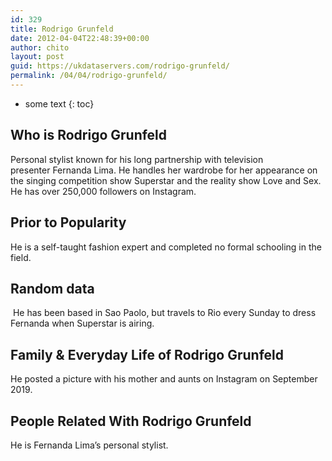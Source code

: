 ```yaml
---
id: 329
title: Rodrigo Grunfeld
date: 2012-04-04T22:48:39+00:00
author: chito
layout: post
guid: https://ukdataservers.com/rodrigo-grunfeld/
permalink: /04/04/rodrigo-grunfeld/
---
```


* some text
{: toc}


## Who is  Rodrigo Grunfeld
                  
                  
                  
Personal stylist known for his long partnership with television presenter Fernanda Lima. He handles her wardrobe for her appearance on the singing competition show Superstar and the reality show Love and Sex. He has over 250,000 followers on Instagram.  
                  
                
                
                
## Prior to Popularity 
                  
                  
                  
He is a self-taught fashion expert and completed no formal schooling in the field. 
                  
                
                
                
## Random data 
                  
                  
                  
 He has been based in Sao Paolo, but travels to Rio every Sunday to dress Fernanda when Superstar is airing.  
                  
                
                
                
## Family & Everyday Life of Rodrigo Grunfeld
                  
                  
                  
He posted a picture with his mother and aunts on Instagram on September 2019.
                  
                
                
                
## People Related With  Rodrigo Grunfeld
                  
                  
                  
He is Fernanda Lima&#8217;s personal stylist. 
                  
                
              
            
          
          
          
    
    
  
